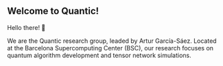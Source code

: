 ## Welcome to Quantic!

Hello there! 👋

We are the Quantic research group, leaded by Artur García-Sáez. Located at the Barcelona Supercomputing Center (BSC), our research focuses on
quantum algorithm development and tensor network simulations.
